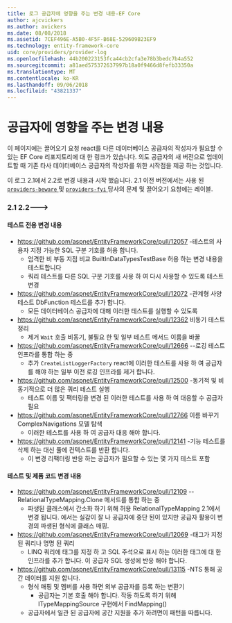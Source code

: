 ```yaml
---
title: 로그 공급자에 영향을 주는 변경 내용-EF Core
author: ajcvickers
ms.author: avickers
ms.date: 08/08/2018
ms.assetid: 7CEF496E-A5B0-4F5F-B68E-529609B23EF9
ms.technology: entity-framework-core
uid: core/providers/provider-log
ms.openlocfilehash: 44b200223153fca44cb2cfa3e78b3bedc7b4a552
ms.sourcegitcommit: a81aed575372637997b18a0f9466d8fefb33350a
ms.translationtype: MT
ms.contentlocale: ko-KR
ms.lasthandoff: 09/06/2018
ms.locfileid: "43821337"
---
```

# <a name="provider-impacting-changes"></a>공급자에 영향을 주는 변경 내용

이 페이지에는 끌어오기 요청 react를 다른 데이터베이스 공급자의 작성자가 필요할 수 있는 EF Core 리포지토리에 대 한 링크가 있습니다. 의도 공급자의 새 버전으로 업데이트할 때 기존 타사 데이터베이스 공급자의 작성자를 위한 시작점을 제공 하는 것입니다.

이 로그 2.1에서 2.2로 변경 내용과 시작 했습니다. 2.1 이전 버전에서는 사용 된 [ `providers-beware` ](https://github.com/aspnet/EntityFrameworkCore/labels/providers-beware) 및 [ `providers-fyi` ](https://github.com/aspnet/EntityFrameworkCore/labels/providers-fyi) 당사의 문제 및 끌어오기 요청에는 레이블.

### <a name="21-----22"></a>2.1 2.2--->

#### <a name="test-only-changes"></a>테스트 전용 변경 내용

* https://github.com/aspnet/EntityFrameworkCore/pull/12057 -테스트의 사용자 지정 가능한 SQL 구분 기호를 허용 합니다.
  * 엄격한 비 부동 지점 비교 BuiltInDataTypesTestBase 허용 하는 변경 내용을 테스트합니다
  * 쿼리 테스트를 다른 SQL 구분 기호를 사용 하 여 다시 사용할 수 있도록 테스트 변경
* https://github.com/aspnet/EntityFrameworkCore/pull/12072 -관계형 사양 테스트 DbFunction 테스트를 추가 합니다.
  * 모든 데이터베이스 공급자에 대해 이러한 테스트를 실행할 수 있도록
* https://github.com/aspnet/EntityFrameworkCore/pull/12362 비동기 테스트 정리
  * 제거 `Wait` 호출 비동기, 불필요 한 및 일부 테스트 메서드 이름을 바꿀
* https://github.com/aspnet/EntityFrameworkCore/pull/12666 --로깅 테스트 인프라를 통합 하는 중
  * 추가 `CreateListLoggerFactory` react에 이러한 테스트를 사용 하 여 공급자를 해야 하는 일부 이전 로깅 인프라를 제거 합니다.
* https://github.com/aspnet/EntityFrameworkCore/pull/12500 -동기적 및 비동기적으로 더 많은 쿼리 테스트 실행
  * 테스트 이름 및 팩터링을 변경 된 이러한 테스트를 사용 하 여 대응할 수 공급자 필요
* https://github.com/aspnet/EntityFrameworkCore/pull/12766 이름 바꾸기 ComplexNavigations 모델 탐색
  * 이러한 테스트를 사용 하 여 공급자 대응 해야 합니다.
* https://github.com/aspnet/EntityFrameworkCore/pull/12141 -기능 테스트를 삭제 하는 대신 풀에 컨텍스트를 반환 합니다.
  * 이 변경 리팩터링 반응 하는 공급자가 필요할 수 있는 몇 가지 테스트 포함


#### <a name="test-and-product-code-changes"></a>테스트 및 제품 코드 변경 내용

* https://github.com/aspnet/EntityFrameworkCore/pull/12109 --RelationalTypeMapping.Clone 메서드를 통합 하는 중
  * 파생된 클래스에서 간소화 하기 위해 허용 RelationalTypeMapping 2.1에서 변경 됩니다. 에서는 실감이 잘 나 공급자에 중단 된이 있지만 공급자 활용이 변경의 파생된 형식에 클래스 매핑.
* https://github.com/aspnet/EntityFrameworkCore/pull/12069 -태그가 지정 된 쿼리나 명명 된 쿼리
  * LINQ 쿼리에 태그를 지정 하 고 SQL 주석으로 표시 하는 이러한 태그에 대 한 인프라를 추가 합니다. 이 공급자 SQL 생성에 반응 해야 합니다.
* https://github.com/aspnet/EntityFrameworkCore/pull/13115 -NTS 통해 공간 데이터를 지원 합니다.
  * 형식 매핑 및 멤버를 사용 하면 외부 공급자를 등록 하는 변환기
    * 공급자는 기본 호출 해야 합니다. 작동 하도록 하기 위해 ITypeMappingSource 구현에서 FindMapping()
  * 공급자에서 일관 된 공급자에 공간 지원을 추가 하려면이 패턴을 따릅니다.

